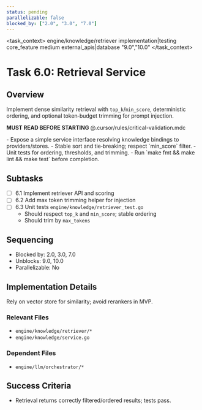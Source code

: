 ```yaml
---
status: pending
parallelizable: false
blocked_by: ["2.0", "3.0", "7.0"]
---
```


<task_context>
<domain>engine/knowledge/retriever</domain>
<type>implementation|testing</type>
<scope>core_feature</scope>
<complexity>medium</complexity>
<dependencies>external_apis|database</dependencies>
<unblocks>"9.0","10.0"</unblocks>
</task_context>

# Task 6.0: Retrieval Service

## Overview

Implement dense similarity retrieval with `top_k`/`min_score`, deterministic ordering, and optional token‑budget trimming for prompt injection.

<import>**MUST READ BEFORE STARTING** @.cursor/rules/critical-validation.mdc</import>

<requirements>
- Expose a simple service interface resolving knowledge bindings to providers/stores.
- Stable sort and tie‑breaking; respect `min_score` filter.
- Unit tests for ordering, thresholds, and trimming.
- Run `make fmt && make lint && make test` before completion.
</requirements>

## Subtasks

- [ ] 6.1 Implement retriever API and scoring
- [ ] 6.2 Add max token trimming helper for injection
- [ ] 6.3 Unit tests `engine/knowledge/retriever_test.go`
  - Should respect `top_k` and `min_score`; stable ordering
  - Should trim by `max_tokens`

## Sequencing

- Blocked by: 2.0, 3.0, 7.0
- Unblocks: 9.0, 10.0
- Parallelizable: No

## Implementation Details

Rely on vector store for similarity; avoid rerankers in MVP.

### Relevant Files

- `engine/knowledge/retriever/*`
- `engine/knowledge/service.go`

### Dependent Files

- `engine/llm/orchestrator/*`

## Success Criteria

- Retrieval returns correctly filtered/ordered results; tests pass.
